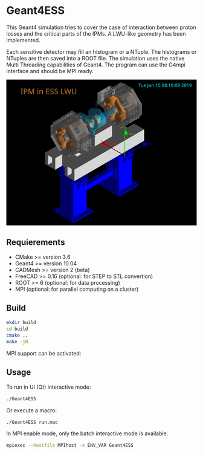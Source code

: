 # Geant4ESS

This Geant4 simulation tries to cover the case of interaction between proton losses and the critical parts of the IPMs.
A LWU-like geometry has been implemented.

Each sensitive detector may fill an histogram or a NTuple.
The histograms or NTuples are then saved into a ROOT file.
The simulation uses the native Multi Threading capabilities of Geant4.
The program can use the G4mpi interface and should be MPI ready.

![IPM LWU](data/scene.png)

## Requierements

- CMake >= version 3.6
- Geant4 >= version 10.04
- CADMesh >= version 2 (beta)
- FreeCAD >= 0.16 (optional: for STEP to STL convertion)
- ROOT >= 6 (optional: for data processing)
- MPI (optional: for parallel computing on a cluster)

## Build

```sh
mkdir build
cd build
cmake ..
make -jN
```

MPI support can be activated:

## Usage

To run in UI (Qt) interactive mode:
```sh
./Geant4ESS
```

Or execute a macro:
```sh
./Geant4ESS run.mac
```

In MPI enable mode, only the batch interactive mode is available.
```sh
mpiexec --hostfile MPIhost -x ENV_VAR Geant4ESS
```